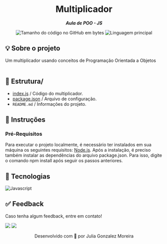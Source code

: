 <h1 align="center">
 Multiplicador
</h1>

<p align="center">
	<b><i>
Aula de POO - JS 
  </i></b>
</p>

<p align="center">
	<img alt="Tamanho do código no GitHub em bytes" src="https://img.shields.io/github/languages/code-size/juliagonzalezmoreira/multiplicador?color=6272a4" />
	<img alt="Linguagem principal" src="https://img.shields.io/github/languages/top/juliagonzalezmoreira/multiplicador?color=6272a4"/>
</p>

## 💡 Sobre o projeto
Um multiplicador usando conceitos de Programação Orientada a Objetos <br> <br>

## 📁 Estrutura/
- [index.js](https://github.com/juliagonzalezmoreira/multiplicador/blob/main/index.js) / Código do multiplicador.
- [package.json](https://github.com/juliagonzalezmoreira/multiplicador/blob/main/package.json) / Arquivo de configuração.
- ```README.md``` / Informações do projeto.
  
## 📍 Instruções 

### Pré-Requisitos
Para executar o projeto localmente, é necessário ter instalados em sua máquina os seguintes requisitos: [Node.js](https://nodejs.org/en). Após a instalação, é preciso também instalar as dependências do arquivo package.json. Para isso, digite o comando npm install após seguir os passos anteriores.


## 🔧 Tecnologias
![Javascript](https://img.shields.io/badge/JavaScript-F7DF1E?style=for-the-badge&logo=javascript&logoColor=black)


## ✅ Feedback

Caso tenha algum feedback, entre em contato!

<a href = "mailto:juliagonzalezmoreira@gmail.com"><img src="https://img.shields.io/badge/Gmail-D14836?style=for-the-badge&logo=gmail&logoColor=white"></a> 
<a href="https://www.linkedin.com/in/julia-gonzalez-moreira/" target="_blank"><img src="https://img.shields.io/badge/-LinkedIn-%230077B5?style=for-the-badge&logo=linkedin&logoColor=white" target="_blank"></a>

<p align="center"> Desenvolvido com 💜 por Julia Gonzalez Moreira </p>
